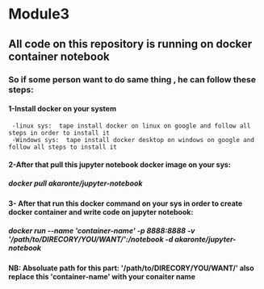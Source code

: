 # Module3

## All code on this repository is running on docker container notebook

### So if some person want to do same thing , he can follow these steps:

#### 1-Install docker on your system
     -linux sys:  tape install docker on linux on google and follow all steps in order to install it
     -Windows sys:  tape install docker desktop on windows on google and follow all steps to install it
     
     
#### 2-After that pull this jupyter notebook docker image on your sys: 
##### docker pull akaronte/jupyter-notebook

#### 3- After that run this docker command on your sys in order to create docker container and write code on jupyter notebook:
##### docker run --name  'container-name' -p 8888:8888 -v '/path/to/DIRECORY/YOU/WANT/':/notebook -d akaronte/jupyter-notebook


#### NB: Absoluate path  for this part:  '/path/to/DIRECORY/YOU/WANT/'    also replace this  'container-name'  with your conaiter name
